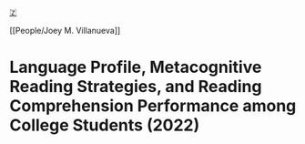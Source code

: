 [🇿](zotero://select/library/items/45FYVW9E)

[[People/Joey M. Villanueva]] 
# Language Profile, Metacognitive Reading Strategies, and Reading Comprehension Performance among College Students (2022)

